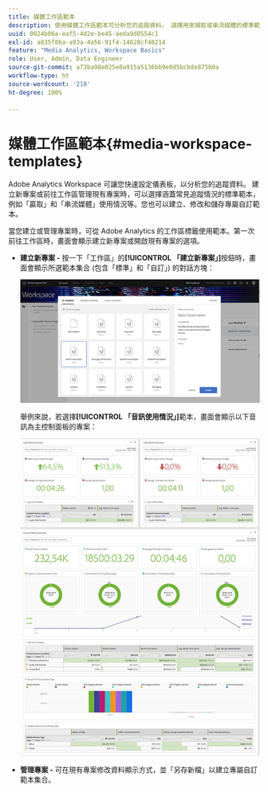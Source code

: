 ```yaml
---
title: 媒體工作區範本
description: 使用媒體工作區範本可分析您的追蹤資料。 選擇用來擷取或串流媒體的標準範本，或建立您的自訂範本。
uuid: 0024b06a-eaf5-4d2e-be45-aeda9d0554c1
exl-id: a835f86a-a93a-4a56-91f4-14628cf48214
feature: "Media Analytics, Workspace Basics"
role: User, Admin, Data Engineer
source-git-commit: a73ba98e025e0a915a5136bb9e0d5bcbde875b0a
workflow-type: ht
source-wordcount: '210'
ht-degree: 100%

---
```


# 媒體工作區範本{#media-workspace-templates}

Adobe Analytics Workspace 可讓您快速設定儀表板，以分析您的追蹤資料。 建立新專案或前往工作區管理現有專案時，可以選擇涵蓋常見追蹤情況的標準範本，例如「贏取」和「串流媒體」使用情況等。您也可以建立、修改和儲存專屬自訂範本。

當您建立或管理專案時，可從 Adobe Analytics 的工作區標籤使用範本。第一次前往工作區時，畫面會顯示建立新專案或開啟現有專案的選項。

* **建立新專案 -** 按一下「工作區」的&#x200B;**[!UICONTROL 「建立新專案」]**&#x200B;按鈕時，畫面會顯示所選範本集合 (包含「標準」和「自訂」) 的對話方塊：

   ![](/help/reporting/assets/all-templates-audio.png)

   舉例來說，若選擇&#x200B;**[!UICONTROL 「音訊使用情況」]**&#x200B;範本，畫面會顯示以下音訊為主控制面板的專案：

   ![](/help/reporting/assets/aa-workspace.png)

* **管理專案 -** 可在現有專案修改資料顯示方式，並「另存新檔」以建立專屬自訂範本集合。
